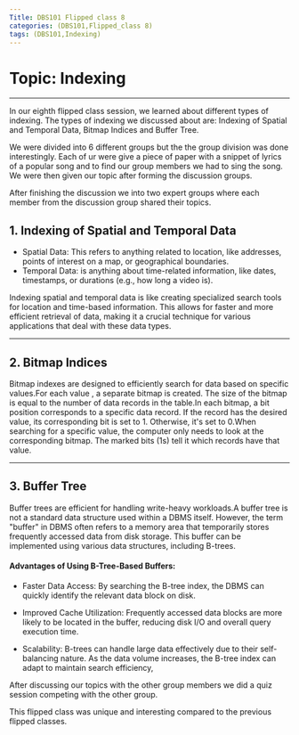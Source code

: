 ```yaml
---
Title: DBS101 Flipped class 8
categories: (DBS101,Flipped_class 8)
tags: (DBS101,Indexing)
---
```

# Topic: Indexing 
----

In our eighth flipped class session, we learned about different types of indexing. The types of indexing we discussed about are: Indexing of Spatial and Temporal Data, Bitmap Indices and Buffer Tree.

We were divided into 6 different groups but the the group division was done interestingly. Each of ur were give a piece of paper with a snippet of lyrics of a popular song and to find our group members we had to sing the song. We were then given our topic after forming the discussion groups.

After finishing the discussion we into two expert groups where each member from the discussion group shared their topics.

## 1. Indexing of Spatial and Temporal Data

- Spatial Data: This refers to anything related to location, like addresses, points of interest on a map, or geographical boundaries.
- Temporal Data: is anything  about time-related information, like dates, timestamps, or durations (e.g., how long a video is).

Indexing spatial and temporal data is like creating specialized search tools for location and time-based information. This allows for faster and more efficient retrieval of data, making it a crucial technique for various applications that deal with these data types.

---

## 2. Bitmap Indices

Bitmap indexes are designed to efficiently search for data based on specific values.For each value , a separate bitmap is created. The size of the bitmap is equal to the number of data records in the table.In each bitmap, a bit position corresponds to a specific data record. If the record has the desired value, its corresponding bit is set to 1. Otherwise, it's set to 0.When searching for a specific value, the computer only needs to look at the corresponding bitmap. The marked bits (1s) tell it which records have that value.

---

## 3. Buffer Tree

Buffer trees are efficient for handling write-heavy workloads.A buffer tree is not a standard data structure used within a DBMS itself. However, the term "buffer" in DBMS often refers to a memory area that temporarily stores frequently accessed data from disk storage. This buffer can be implemented using various data structures, including B-trees.

#### Advantages of Using B-Tree-Based Buffers:

- Faster Data Access: By searching the B-tree index, the DBMS can quickly identify the relevant data block on disk.

- Improved Cache Utilization: Frequently accessed data blocks are more likely to be located in the buffer, reducing disk I/O and overall query execution time.

- Scalability: B-trees can handle large data effectively due to their self-balancing nature. As the data volume increases, the B-tree index can adapt to maintain search efficiency,

After discussing our topics with the other group members we did a quiz session competing with the other group. 

This flipped class was unique and interesting compared to the previous flipped classes.






